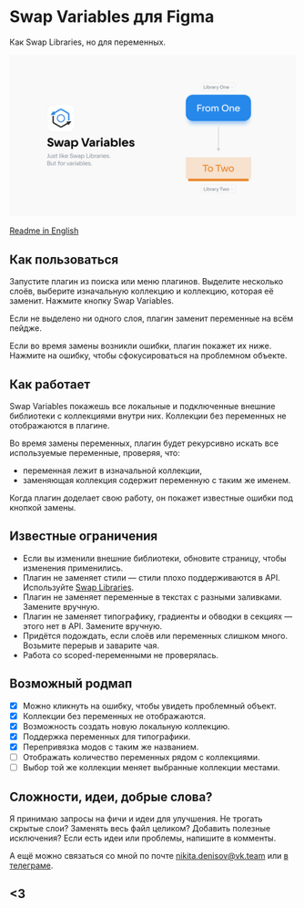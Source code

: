 # Swap Variables для Figma

Как Swap Libraries, но для переменных.

![Swap Variables cover](https://github.com/qurle/swap-variables/blob/main/assets/cover.png?raw=true)

[Readme in English](https://github.com/qurle/swap-variables/blob/main/readme.md)

## Как пользоваться

Запустите плагин из поиска или меню плагинов.
Выделите несколько слоёв, выберите изначальную коллекцию и коллекцию, которая её заменит. Нажмите кнопку Swap Variables.

Если не выделено ни одного слоя, плагин заменит переменные на всём пейдже.

Если во время замены возникли ошибки, плагин покажет их ниже. Нажмите на ошибку, чтобы сфокусироваться на проблемном объекте.

## Как работает

Swap Variables покажешь все локальные и подключенные внешние библиотеки с коллекциями внутри них. Коллекции без переменных не отображаются в плагине.

Во время замены переменных, плагин будет рекурсивно искать все используемые переменные, проверяя, что:

-   переменная лежит в изначальной коллекции,
-   заменяющая коллекция содержит переменную с таким же именем.

Когда плагин доделает свою работу, он покажет известные ошибки под кнопкой замены.

## Известные ограничения

-   Если вы изменили внешние библиотеки, обновите страницу, чтобы изменения применились.
-   Плагин не заменяет стили — стили плохо поддерживаются в API. Используйте [Swap Libraries](https://help.figma.com/hc/en-us/articles/4404856784663-Swap-style-and-component-libraries).
-   Плагин не заменяет переменные в текстах с разными заливками. Замените вручную.
-   Плагин не заменяет типографику, градиенты и обводки в секциях — этого нет в API. Замените вручную.
-   Придётся подождать, если слоёв или переменных слишком много. Возьмите перерыв и заварите чая.
-   Работа со scoped-переменными не проверялась.

## Возможный родмап

-   [x] Можно кликнуть на ошибку, чтобы увидеть проблемный объект.
-   [x] Коллекции без переменных не отображаются.
-   [x] Возможность создать новую локальную коллекцию.
-   [x] Поддержка переменных для типографики.
-   [x] Перепривязка модов с таким же названием.
-   [ ] Отображать количество переменных рядом с коллекциями.
-   [ ] Выбор той же коллекции меняет выбранные коллекции местами.

## Сложности, идеи, добрые слова?

Я принимаю запросы на фичи и идеи для улучшения. Не трогать скрытые слои? Заменять весь файл целиком? Добавить полезные исключения? Если есть идеи или проблемы, напишите в комменты.

А ещё можно связаться со мной по почте [nikita.denisov@vk.team](mailto:nikita.denisov@vk.team?subject=Swap%20Variables) или [в телеграме](https://t.me/qurle).

## <3

